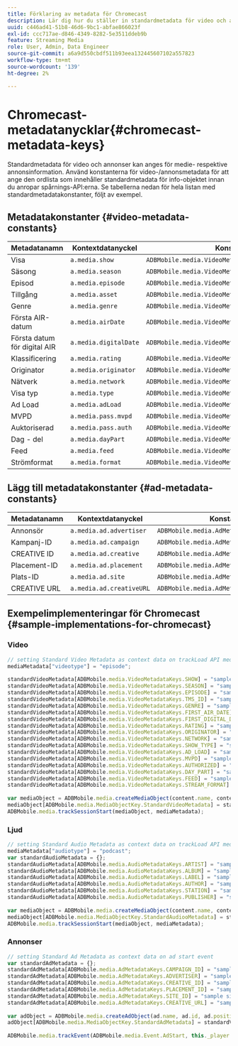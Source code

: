 ```yaml
---
title: Förklaring av metadata för Chromecast
description: Lär dig hur du ställer in standardmetadata för video och annonsering som ska skickas med spårningsanrop på Chromecast.
uuid: c446ad41-51b8-46d6-9bc1-abfae866023f
exl-id: ccc717ae-d846-4349-8282-5e3511ddeb9b
feature: Streaming Media
role: User, Admin, Data Engineer
source-git-commit: a6a9d550cbdf511b93eea132445607102a557823
workflow-type: tm+mt
source-wordcount: '139'
ht-degree: 2%

---
```


# Chromecast-metadatanycklar{#chromecast-metadata-keys}

Standardmetadata för video och annonser kan anges för medie- respektive annonsinformation. Använd konstanterna för video-/annonsmetadata för att ange den ordlista som innehåller standardmetadata för info-objektet innan du anropar spårnings-API:erna. Se tabellerna nedan för hela listan med standardmetadatakonstanter, följt av exempel.

## Metadatakonstanter {#video-metadata-constants}

| Metadatanamn | Kontextdatanyckel | Konstantnamn |
| --- | --- | --- |
| Visa | `a.media.show` | `ADBMobile.media.VideoMetadataKeys.SHOW` |
| Säsong | `a.media.season` | `ADBMobile.media.VideoMetadataKeys.SEASON` |
| Episod | `a.media.episode` | `ADBMobile.media.VideoMetadataKeys.EPISODE` |
| Tillgång | `a.media.asset` | `ADBMobile.media.VideoMetadataKeys.TMS_ID` |
| Genre | `a.media.genre` | `ADBMobile.media.VideoMetadataKeys.GENRE` |
| Första AIR-datum | `a.media.airDate` | `ADBMobile.media.VideoMetadataKeys.FIRST_AIR_DATE` |
| Första datum för digital AIR | `a.media.digitalDate` | `ADBMobile.media.VideoMetadataKeys.FIRST_DIGITAL_DATE` |
| Klassificering | `a.media.rating` | `ADBMobile.media.VideoMetadataKeys.RATING` |
| Originator | `a.media.originator` | `ADBMobile.media.VideoMetadataKeys.ORIGINATOR` |
| Nätverk | `a.media.network` | `ADBMobile.media.VideoMetadataKeys.NETWORK` |
| Visa typ | `a.media.type` | `ADBMobile.media.VideoMetadataKeys.SHOW_TYPE` |
| Ad Load | `a.media.adLoad` | `ADBMobile.media.VideoMetadataKeys.AD_LOAD` |
| MVPD | `a.media.pass.mvpd` | `ADBMobile.media.VideoMetadataKeys.MVPD` |
| Auktoriserad | `a.media.pass.auth` | `ADBMobile.media.VideoMetadataKeys.AUTHORIZED` |
| Dag - del | `a.media.dayPart` | `ADBMobile.media.VideoMetadataKeys.DAY_PART` |
| Feed | `a.media.feed` | `ADBMobile.media.VideoMetadataKeys.FEED` |
| Strömformat | `a.media.format` | `ADBMobile.media.VideoMetadataKeys.STREAM_FORMAT` |

## Lägg till metadatakonstanter {#ad-metadata-constants}

| Metadatanamn | Kontextdatanyckel | Konstantnamn |
| --- | --- | --- |
| Annonsör | `a.media.ad.advertiser` | `ADBMobile.media.AdMetadataKeys.ADVERTISER` |
| Kampanj-ID | `a.media.ad.campaign` | `ADBMobile.media.AdMetadataKeys.CAMPAIGN_ID` |
| CREATIVE ID | `a.media.ad.creative` | `ADBMobile.media.AdMetadataKeys.CREATIVE_ID` |
| Placement-ID | `a.media.ad.placement` | `ADBMobile.media.AdMetadataKeys.PLACEMENT_ID` |
| Plats-ID | `a.media.ad.site` | `ADBMobile.media.AdMetadataKeys.SITE_ID` |
| CREATIVE URL | `a.media.ad.creativeURL` | `ADBMobile.media.AdMetadataKeys.CREATIVE_URL` |

## Exempelimplementeringar för Chromecast {#sample-implementations-for-chromecast}

### Video

```js
// setting Standard Video Metadata as context data on trackLoad API mediaContextData = { } 
mediaMetadata["videotype"] = "episode"; 
 
standardVideoMetadata[ADBMobile.media.VideoMetadataKeys.SHOW] = "sample show"; 
standardVideoMetadata[ADBMobile.media.VideoMetadataKeys.SEASON] = "sample season"; 
standardVideoMetadata[ADBMobile.media.VideoMetadataKeys.EPISODE] = "sample episode"; 
standardVideoMetadata[ADBMobile.media.VideoMetadataKeys.TMS_ID] = "sample tms_id"; 
standardVideoMetadata[ADBMobile.media.VideoMetadataKeys.GENRE] = "sample genre"; 
standardVideoMetadata[ADBMobile.media.VideoMetadataKeys.FIRST_AIR_DATE] = "sample first_air_date"; 
standardVideoMetadata[ADBMobile.media.VideoMetadataKeys.FIRST_DIGITAL_DATE] = "sample first_digital_date"; 
standardVideoMetadata[ADBMobile.media.VideoMetadataKeys.RATING] = "sample rating"; 
standardVideoMetadata[ADBMobile.media.VideoMetadataKeys.ORIGINATOR] = "sample originator"; 
standardVideoMetadata[ADBMobile.media.VideoMetadataKeys.NETWORK] = "sample network"; 
standardVideoMetadata[ADBMobile.media.VideoMetadataKeys.SHOW_TYPE] = "sample show type"; 
standardVideoMetadata[ADBMobile.media.VideoMetadataKeys.AD_LOAD] = "sample ad load"; 
standardVideoMetadata[ADBMobile.media.VideoMetadataKeys.MVPD] = "sample mvpd"; 
standardVideoMetadata[ADBMobile.media.VideoMetadataKeys.AUTHORIZED] = "sample authorized"; 
standardVideoMetadata[ADBMobile.media.VideoMetadataKeys.DAY_PART] = "sample day_part"; 
standardVideoMetadata[ADBMobile.media.VideoMetadataKeys.FEED] = "sample feed"; 
standardVideoMetadata[ADBMobile.media.VideoMetadataKeys.STREAM_FORMAT] = "sample format"; 
 
var mediaObject = ADBMobile.media.createMediaObject(content.name, content.id, content.length, content.streamType); 
mediaObject[ADBMobile.media.MediaObjectKey.StandardVideoMetadata] = standardVideoMetadata; 
ADBMobile.media.trackSessionStart(mediaObject, mediaMetadata); 
```

### Ljud

```js
// setting Standard Audio Metadata as context data on trackLoad API mediaContextData = { } 
mediaMetadata["audiotype"] = "podcast"; 
var standardAudioMetadata = {}; 
standardAudioMetadata[ADBMobile.media.AudioMetadataKeys.ARTIST] = "sample artist"; 
standardAudioMetadata[ADBMobile.media.AudioMetadataKeys.ALBUM] = "sample album" ; 
standardAudioMetadata[ADBMobile.media.AudioMetadataKeys.LABEL] = "sample label"; 
standardAudioMetadata[ADBMobile.media.AudioMetadataKeys.AUTHOR] = "sample author" ; 
standardAudioMetadata[ADBMobile.media.AudioMetadataKeys.STATION] = "sample station " ; 
standardAudioMetadata[ADBMobile.media.AudioMetadataKeys.PUBLISHER] = "sample publisher"; 
 
var mediaObject = ADBMobile.media.createMediaObject(content.name, content.id, content.length, content.streamType, content.mediaType); 
mediaObject[ADBMobile.media.MediaObjectKey.StandardAudiooMetadata] = standardAudiooMetadata; 
ADBMobile.media.trackSessionStart(mediaObject, mediaMetadata); 
```

### Annonser

```js
// setting Standard Ad Metadata as context data on ad start event 
var standardAdMetadata = {}; 
standardAdMetadata[ADBMobile.media.AdMetadataKeys.CAMPAIGN_ID] = "sample campaign"; 
standardAdMetadata[ADBMobile.media.AdMetadataKeys.ADVERTISER] = "sample advertiser" ; 
standardAdMetadata[ADBMobile.media.AdMetadataKeys.CREATIVE_ID] = "sample creativeid"; 
standardAdMetadata[ADBMobile.media.AdMetadataKeys.PLACEMENT_ID] = "sample placement id" ; 
standardAdMetadata[ADBMobile.media.AdMetadataKeys.SITE_ID] = "sample site id" ; 
standardAdMetadata[ADBMobile.media.AdMetadataKeys.CREATIVE_URL] = "sample creative url"; 
 
var adObject = ADBMobile.media.createAdObject(ad.name, ad.id, ad.position, ad.length); 
adObject[ADBMobile.media.MediaObjectKey.StandardAdMetadata] = standardVideoMetadata; 
 
ADBMobile.media.trackEvent(ADBMobile.media.Event.AdStart, this._player.getAdInfo(), adContextData);
```
